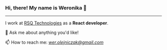 ### Hi, there! My name is Weronika 👋

---

I work at [RSQ Technologies](rsqtechnologies.com) as a <b>React developer</b>.

💬 Ask me about anything you'd like!

📫 How to reach me: *wer.olejniczak@gmail.com*
